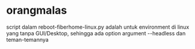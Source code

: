 # orangmalas
script dalam reboot-fiberhome-linux.py adalah untuk environment di linux yang tanpa GUI/Desktop, sehingga ada option argument --headless dan teman-temannya
